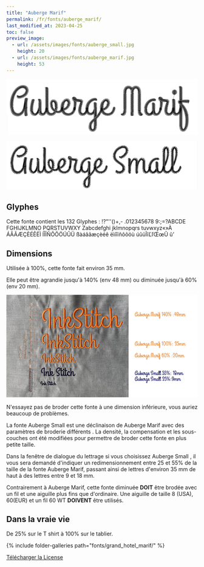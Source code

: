 ```yaml
---
title: "Auberge Marif"
permalink: /fr/fonts/auberge_marif/
last_modified_at: 2023-04-25
toc: false
preview_image:
  - url: /assets/images/fonts/auberge_small.jpg
    height: 20
  - url: /assets/images/fonts/auberge_marif.jpg
    height: 53
---
```


![auberge_marif](/assets/images/fonts/auberge_marif.jpg)

![auberge_small](/assets/images/fonts/auberge_small.jpg)

## Glyphes
Cette fonte contient les 132 Glyphes :
!?"''()+,-
.012345678
9:;=?ABCDE
FGHIJKLMNO
PQRSTUVWXY
Zabcdefghi
jklmnopqrs
tuvwxyz«»À
ÁÂÃÆÇÈÉÊËÌ
ÍÎÏÑÔÕÖÚÛÜ
ßàáâãæçèéê
ëìíîïñôõöù
úûüĨĩĽľŒœŨ
ũ’

## Dimensions

Utilisée à 100%, cette fonte fait environ 35 mm.

Elle peut être agrandie jusqu'à 140% (env 48 mm) ou diminuée jusqu'à 60% (env 20 mm).

![Dimensions Auberge Marif](/assets/images/fonts/Sizing/aubergesizing.jpg)

N'essayez pas de broder cette fonte à une dimension inférieure, vous auriez beaucoup de problèmes. 

La fonte Auberge Small est une déclinaison de Auberge Marif avec des paramètres de broderie différents . La densité, la compensation et les sous-couches ont été modifiées pour permettre de broder cette fonte en plus petite taille.

Dans la fenêtre de dialogue du lettrage si vous choisissez Auberge Small , il vous sera demandé d'indiquer un redimensionnement entre 25 et 55% de la taille de la fonte Auberge Marif, passant ainsi de lettres d'environ 35 mm de haut à des lettres entre 9 et 18 mm.

Contrairement à Auberge Marif, cette fonte diminuée **DOIT** être brodée avec un fil et une aiguille plus fins que d'ordinaire. Une aiguille de taille 8 (USA), 60(EUR) et un fil 60 WT **DOIVENT** être utilisés.



## Dans la vraie vie
De 25% sur le T shirt  à 100% sur le tablier.

{% include folder-galleries path="fonts/grand_hotel_marif/" %}

[Télécharger la License](https://github.com/inkstitch/inkstitch/tree/main/fonts/auberge_marif/LICENSE)

